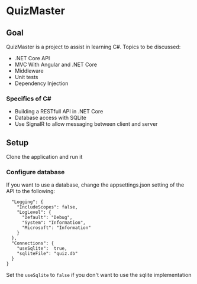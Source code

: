 # QuizMaster

## Goal

QuizMaster is a project to assist in learning C#.
Topics to be discussed:

- .NET Core API
- MVC With Angular and .NET Core
- Middleware
- Unit tests
- Dependency Injection 

### Specifics of C#

- Building a RESTfull API in .NET Core
- Database access with SQLite
- Use SignalR to allow messaging between client and server 


## Setup

Clone the application and run it

### Configure database

If you want to use a database, change the appsettings.json setting of the API to the following:

```javascript{
  "Logging": {
    "IncludeScopes": false,
    "LogLevel": {
      "Default": "Debug",
      "System": "Information",
      "Microsoft": "Information"
    }
  },
  "Connections": {
    "useSqlite":  true,
    "sqliteFile": "quiz.db"
  }
}
```

Set the `useSqlite` to `false` if you don't want to use the sqlite implementation